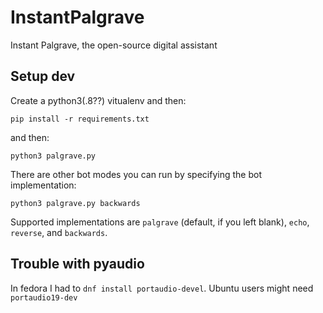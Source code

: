 # InstantPalgrave
Instant Palgrave, the open-source digital assistant


## Setup dev

Create a python3(.8??) vitualenv and then:

```console
pip install -r requirements.txt
```

and then:

```console
python3 palgrave.py
```

There are other bot modes you can run by specifying the bot implementation:

```console
python3 palgrave.py backwards
```

Supported implementations are `palgrave` (default, if you left blank), `echo`, `reverse`, and `backwards`.


## Trouble with pyaudio

In fedora I had to `dnf install portaudio-devel`. Ubuntu users might need `portaudio19-dev`
